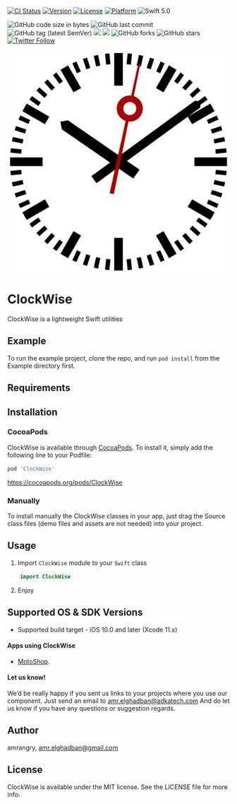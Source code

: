 
[![CI Status](https://img.shields.io/travis/amrangry/ClockWise.svg?style=flat)](https://travis-ci.org/amrangry/ClockWise)
[![Version](https://img.shields.io/cocoapods/v/ClockWise.svg?style=flat)](https://cocoapods.org/pods/ClockWise)
[![License](https://img.shields.io/cocoapods/l/ClockWise.svg?style=flat)](https://cocoapods.org/pods/ClockWise)
[![Platform](https://img.shields.io/cocoapods/p/ClockWise.svg?style=flat)](https://cocoapods.org/pods/ClockWise)
![Swift 5.0](https://img.shields.io/badge/Swift-5.0-orange.svg)

![GitHub code size in bytes](https://img.shields.io/github/languages/code-size/amrangry/ClockWise) 
![GitHub last commit](https://img.shields.io/github/last-commit/amrangry/ClockWise)
![GitHub tag (latest SemVer)](https://img.shields.io/github/v/tag/kerollesroshdi/KRTabBar?sort=semver) 
![](https://img.shields.io/badge/Platform-iOS-orange) <img src="https://img.shields.io/badge/minimum%20iOS%20version-10-red"> 
![GitHub forks](https://img.shields.io/github/forks/amrangry/ClockWise?style=social)
![GitHub stars](https://img.shields.io/github/stars/amrangry/ClockWise?style=social)
[![Twitter Follow](https://img.shields.io/twitter/follow/amr_elghadban?style=social)](https://twitter.com/intent/follow?screen_name=amr_elghadban)

<p align="center">
  <img src ="https://github.com/amrangry/ClockWise/blob/master/logo.png?raw=true"/>
</p>

# ClockWise

ClockWise is a lightweight Swift utilities 


## Example

To run the example project, clone the repo, and run `pod install` from the Example directory first.

## Requirements

## Installation

### CocoaPods
ClockWise is available through [CocoaPods](https://cocoapods.org). To install
it, simply add the following line to your Podfile:

```ruby
pod 'ClockWise'
```
https://cocoapods.org/pods/ClockWise

### Manually
To install manually the ClockWise classes in your app, just drag the Source class files (demo files and assets are not needed) into your project.

## Usage
1. Import `ClockWise` module to your `Swift` class
```swift
    import ClockWise
```
2. Enjoy

## Supported OS & SDK Versions

* Supported build target - iOS 10.0 and later (Xcode 11.x)

#### Apps using ClockWise

- [MotoShop](https://itunes.apple.com/ua/app/).

#### Let us know!

We’d be really happy if you sent us links to your projects where you use our component. Just send an email to amr.elghadban@adkatech.com And do let us know if you have any questions or suggestion regards.

## Author

amrangry, amr.elghadban@gmail.com

## License

ClockWise is available under the MIT license. See the LICENSE file for more info.
